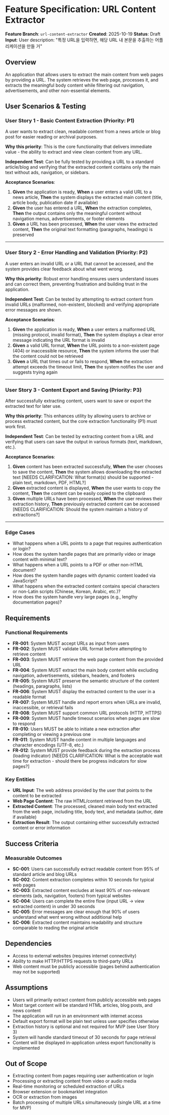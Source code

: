 # Feature Specification: URL Content Extractor

**Feature Branch**: `url-content-extractor`
**Created**: 2025-10-19
**Status**: Draft
**Input**: User description: "특정 URL을 입력하면, 해당 URL 내 본문을 추출하는 어플리케이션을 만들 거"

## Overview

An application that allows users to extract the main content from web pages by providing a URL. The system retrieves the web page, processes it, and extracts the meaningful body content while filtering out navigation, advertisements, and other non-essential elements.

## User Scenarios & Testing

### User Story 1 - Basic Content Extraction (Priority: P1)

A user wants to extract clean, readable content from a news article or blog post for easier reading or archival purposes.

**Why this priority**: This is the core functionality that delivers immediate value - the ability to extract and view clean content from any URL.

**Independent Test**: Can be fully tested by providing a URL to a standard article/blog and verifying that the extracted content contains only the main text without ads, navigation, or sidebars.

**Acceptance Scenarios**:

1. **Given** the application is ready, **When** a user enters a valid URL to a news article, **Then** the system displays the extracted main content (title, article body, publication date if available)
2. **Given** the user has entered a URL, **When** the extraction completes, **Then** the output contains only the meaningful content without navigation menus, advertisements, or footer elements
3. **Given** a URL has been processed, **When** the user views the extracted content, **Then** the original text formatting (paragraphs, headings) is preserved

---

### User Story 2 - Error Handling and Validation (Priority: P2)

A user enters an invalid URL or a URL that cannot be accessed, and the system provides clear feedback about what went wrong.

**Why this priority**: Robust error handling ensures users understand issues and can correct them, preventing frustration and building trust in the application.

**Independent Test**: Can be tested by attempting to extract content from invalid URLs (malformed, non-existent, blocked) and verifying appropriate error messages are shown.

**Acceptance Scenarios**:

1. **Given** the application is ready, **When** a user enters a malformed URL (missing protocol, invalid format), **Then** the system displays a clear error message indicating the URL format is invalid
2. **Given** a valid URL format, **When** the URL points to a non-existent page (404) or inaccessible resource, **Then** the system informs the user that the content could not be retrieved
3. **Given** a URL that times out or fails to respond, **When** the extraction attempt exceeds the timeout limit, **Then** the system notifies the user and suggests trying again

---

### User Story 3 - Content Export and Saving (Priority: P3)

After successfully extracting content, users want to save or export the extracted text for later use.

**Why this priority**: This enhances utility by allowing users to archive or process extracted content, but the core extraction functionality (P1) must work first.

**Independent Test**: Can be tested by extracting content from a URL and verifying that users can save the output in various formats (text, markdown, etc.).

**Acceptance Scenarios**:

1. **Given** content has been extracted successfully, **When** the user chooses to save the content, **Then** the system allows downloading the extracted text [NEEDS CLARIFICATION: What format(s) should be supported - plain text, markdown, PDF, HTML?]
2. **Given** extracted content is displayed, **When** the user wants to copy the content, **Then** the content can be easily copied to the clipboard
3. **Given** multiple URLs have been processed, **When** the user reviews their extraction history, **Then** previously extracted content can be accessed [NEEDS CLARIFICATION: Should the system maintain a history of extractions?]

---

### Edge Cases

- What happens when a URL points to a page that requires authentication or login?
- How does the system handle pages that are primarily video or image content with minimal text?
- What happens when a URL points to a PDF or other non-HTML document?
- How does the system handle pages with dynamic content loaded via JavaScript?
- What happens when the extracted content contains special characters or non-Latin scripts (Chinese, Korean, Arabic, etc.)?
- How does the system handle very large pages (e.g., lengthy documentation pages)?

## Requirements

### Functional Requirements

- **FR-001**: System MUST accept URLs as input from users
- **FR-002**: System MUST validate URL format before attempting to retrieve content
- **FR-003**: System MUST retrieve the web page content from the provided URL
- **FR-004**: System MUST extract the main body content while excluding navigation, advertisements, sidebars, headers, and footers
- **FR-005**: System MUST preserve the semantic structure of the content (headings, paragraphs, lists)
- **FR-006**: System MUST display the extracted content to the user in a readable format
- **FR-007**: System MUST handle and report errors when URLs are invalid, inaccessible, or retrieval fails
- **FR-008**: System MUST support common URL protocols (HTTP, HTTPS)
- **FR-009**: System MUST handle timeout scenarios when pages are slow to respond
- **FR-010**: Users MUST be able to initiate a new extraction after completing or viewing a previous one
- **FR-011**: System MUST handle content in multiple languages and character encodings (UTF-8, etc.)
- **FR-012**: System MUST provide feedback during the extraction process (loading indicator) [NEEDS CLARIFICATION: What is the acceptable wait time for extraction - should there be progress indicators for slow pages?]

### Key Entities

- **URL Input**: The web address provided by the user that points to the content to be extracted
- **Web Page Content**: The raw HTML/content retrieved from the URL
- **Extracted Content**: The processed, cleaned main body text extracted from the web page, including title, body text, and metadata (author, date if available)
- **Extraction Result**: The output containing either successfully extracted content or error information

## Success Criteria

### Measurable Outcomes

- **SC-001**: Users can successfully extract readable content from 95% of standard article and blog URLs
- **SC-002**: Content extraction completes within 10 seconds for typical web pages
- **SC-003**: Extracted content excludes at least 90% of non-relevant elements (ads, navigation, footers) from typical websites
- **SC-004**: Users can complete the entire flow (input URL → view extracted content) in under 30 seconds
- **SC-005**: Error messages are clear enough that 90% of users understand what went wrong without additional help
- **SC-006**: Extracted content maintains readability and structure comparable to reading the original article

## Dependencies

- Access to external websites (requires internet connectivity)
- Ability to make HTTP/HTTPS requests to third-party URLs
- Web content must be publicly accessible (pages behind authentication may not be supported)

## Assumptions

- Users will primarily extract content from publicly accessible web pages
- Most target content will be standard HTML articles, blog posts, and news content
- The application will run in an environment with internet access
- Default export format will be plain text unless user specifies otherwise
- Extraction history is optional and not required for MVP (see User Story 3)
- System will handle standard timeout of 30 seconds for page retrieval
- Content will be displayed in-application unless export functionality is implemented

## Out of Scope

- Extracting content from pages requiring user authentication or login
- Processing or extracting content from video or audio media
- Real-time monitoring or scheduled extraction of URLs
- Browser extension or bookmarklet integration
- OCR or extraction from images
- Batch processing of multiple URLs simultaneously (single URL at a time for MVP)
